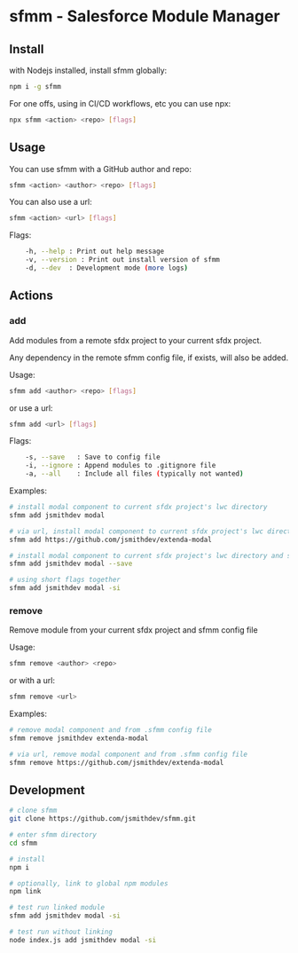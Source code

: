 # sfmm - Salesforce Module Manager

## Install

with Nodejs installed, install sfmm globally:

```bash
npm i -g sfmm
```

For one offs, using in CI/CD workflows, etc you can use npx:

```bash
npx sfmm <action> <repo> [flags]
```

## Usage

You can use sfmm with a GitHub author and repo:

```bash
sfmm <action> <author> <repo> [flags]
```

You can also use a url:

```bash
sfmm <action> <url> [flags]
```

Flags:

```bash
    -h, --help : Print out help message
    -v, --version : Print out install version of sfmm
    -d, --dev  : Development mode (more logs)
```

## Actions

### add

Add modules from a remote sfdx project to your current sfdx project. 

Any dependency in the remote sfmm config file, if exists, will also be added.

Usage:

```bash
sfmm add <author> <repo> [flags]
```

or use a url:

```bash
sfmm add <url> [flags]
```

Flags:

```bash
    -s, --save   : Save to config file
    -i, --ignore : Append modules to .gitignore file
    -a, --all    : Include all files (typically not wanted)
```

Examples:

```bash
# install modal component to current sfdx project's lwc directory
sfmm add jsmithdev modal
```

```bash
# via url, install modal component to current sfdx project's lwc directory
sfmm add https://github.com/jsmithdev/extenda-modal
```

```bash
# install modal component to current sfdx project's lwc directory and save to config file
sfmm add jsmithdev modal --save 
```

```bash
# using short flags together
sfmm add jsmithdev modal -si
```

### remove

Remove module from your current sfdx project and sfmm config file

Usage:

```bash
sfmm remove <author> <repo>
```

or with a url:

```bash
sfmm remove <url>
```

Examples:

```bash
# remove modal component and from .sfmm config file
sfmm remove jsmithdev extenda-modal
```

```bash
# via url, remove modal component and from .sfmm config file
sfmm remove https://github.com/jsmithdev/extenda-modal
```

## Development

```bash
# clone sfmm
git clone https://github.com/jsmithdev/sfmm.git

# enter sfmm directory
cd sfmm

# install
npm i

# optionally, link to global npm modules
npm link 

# test run linked module
sfmm add jsmithdev modal -si

# test run without linking
node index.js add jsmithdev modal -si
```
